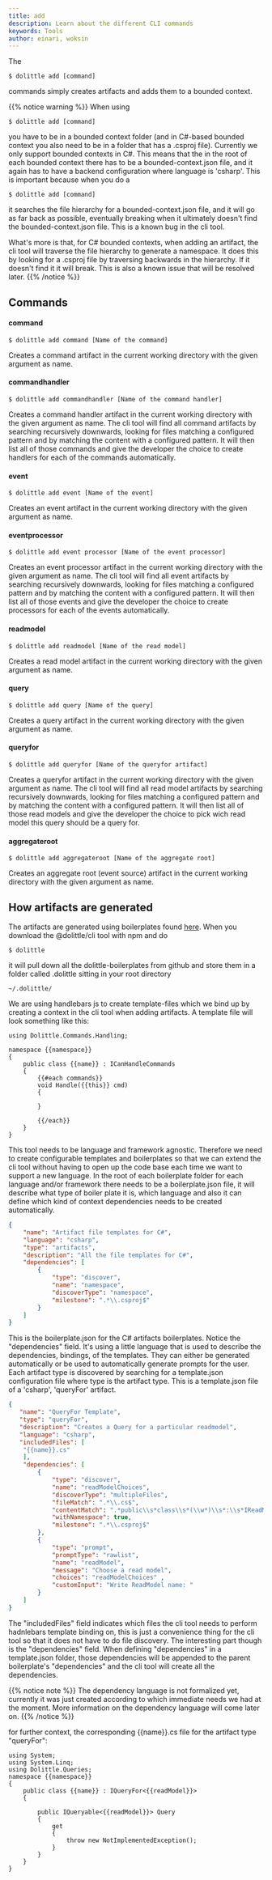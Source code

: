 ```yaml
---
title: add
description: Learn about the different CLI commands
keywords: Tools
author: einari, woksin
---
```


The
```shell
$ dolittle add [command]
```
commands simply creates artifacts and adds them to a bounded context. 

{{% notice warning %}}
When using
```shell
$ dolittle add [command]
```
you have to be in a bounded context folder (and in C#-based bounded context you also need to be in a folder that has a .csproj file).
Currently we only support bounded contexts in C#. This means that the in the root of each bounded context there has to be a bounded-context.json file, and it again has to have a backend configuration where language is 'csharp'. 
This is important because when you do a 
```shell
$ dolittle add [command]
```
it searches the file hierarchy for a bounded-context.json file, and it will go as far back as possible, eventually breaking when it ultimately doesn't find the bounded-context.json file. This is a known bug in the cli tool.

What's more is that, for C# bounded contexts, when adding an artifact, the cli tool will traverse the file hierarchy to generate a namespace. It does this by looking for a .csproj file by traversing backwards in the hierarchy. If it doesn't find it it will break. This is also a known issue that will be resolved later.
{{% /notice %}}

## Commands
#### command
```shell
$ dolittle add command [Name of the command]
```
Creates a command artifact in the current working directory with the given argument as name. 
#### commandhandler
```shell
$ dolittle add commandhandler [Name of the command handler]
```
Creates a command handler artifact in the current working directory with the given argument as name. The cli tool will find all command artifacts by searching recursively downwards, looking for files matching a configured pattern and by matching the content with a configured pattern. It will then list all of those commands and give the developer the choice to create handlers for each of the commands automatically. 
#### event
```shell
$ dolittle add event [Name of the event]
```
Creates an event artifact in the current working directory with the given argument as name. 
#### eventprocessor
```shell
$ dolittle add event processor [Name of the event processor]
```
Creates an event processor artifact in the current working directory with the given argument as name. The cli tool will find all event artifacts by searching recursively downwards, looking for files matching a configured pattern and by matching the content with a configured pattern. It will then list all of those events and give the developer the choice to create processors for each of the events automatically. 
#### readmodel
```shell
$ dolittle add readmodel [Name of the read model]
```
Creates a read model artifact in the current working directory with the given argument as name. 
#### query
```shell
$ dolittle add query [Name of the query]
```
Creates a query artifact in the current working directory with the given argument as name. 
#### queryfor
```shell
$ dolittle add queryfor [Name of the queryfor artifact]
```
Creates a queryfor artifact in the current working directory with the given argument as name. The cli tool will find all read model artifacts by searching recursively downwards, looking for files matching a configured pattern and by matching the content with a configured pattern. It will then list all of those read models and give the developer the choice to pick wich read model this query should be a query for. 
#### aggregateroot
```shell
$ dolittle add aggregateroot [Name of the aggregate root]
```
Creates an aggregate root (event source) artifact in the current working directory with the given argument as name. 


## How artifacts are generated
The artifacts are generated using boilerplates found [here](https://github.com/dolittle-boilerplates/ArtifactTemplates). When you download the @dolittle/cli tool with npm and do
```shell
$ dolittle
```
it will pull down all the dolittle-boilerplates from github and store them in a folder called .dolittle sitting in your root directory
```shell
~/.dolittle/
```
We are using handlebars js to create template-files which we bind up by creating a context in the cli tool when adding artifacts. A template file will look something like this:
```raw
using Dolittle.Commands.Handling;

namespace {{namespace}}
{
    public class {{name}} : ICanHandleCommands
    {
        {{#each commands}}
        void Handle({{this}} cmd)
        {

        }
        
        {{/each}}
    }
}
```

This tool needs to be language and framework agnostic. Therefore we need to create configurable templates and boilerplates so that we can extend the cli tool without having to open up the code base each time we want to support a new language.
In the root of each boilerplate folder for each language and/or framework there needs to be a boilerplate.json file, it will describe what type of boiler plate it is, which language and also it can define which kind of context dependencies needs to be created automatically.

```json
{
    "name": "Artifact file templates for C#",
    "language": "csharp",
    "type": "artifacts",
    "description": "All the file templates for C#",
    "dependencies": [
        {
            "type": "discover",
            "name": "namespace",
            "discoverType": "namespace",
            "milestone": ".*\\.csproj$" 
        }
    ]
}
```
This is the boilerplate.json for the C# artifacts boilerplates. Notice the "dependencies" field. It's using a little language that is used to describe the dependencies, bindings, of the templates. They can either be generated automatically or be used to automatically generate prompts for the user. Each artifact type is discovered by searching for a template.json configuration file where type is the artifact type. This is a template.json file of a 'csharp', 'queryFor' artifact.

```json
{
   "name": "QueryFor Template",
   "type": "queryFor",
   "description": "Creates a Query for a particular readmodel",
   "language": "csharp",
   "includedFiles": [
    "{{name}}.cs"
    ],
    "dependencies": [
        {
            "type": "discover",
            "name": "readModelChoices",
            "discoverType": "multipleFiles",
            "fileMatch": ".*\\.cs$",
            "contentMatch": ".*public\\s*class\\s*(\\w*)\\s*:\\s*IReadModel",
            "withNamespace": true,
            "milestone": ".*\\.csproj$"
        },
        {
            "type": "prompt",
            "promptType": "rawlist",
            "name": "readModel",
            "message": "Choose a read model",
            "choices": "readModelChoices" ,
            "customInput": "Write ReadModel name: "
        }
    ]
}
```
The "includedFiles" field indicates which files the cli tool needs to perform hadnlebars template binding on, this is just a convenience thing for the cli tool so that it does not have to do file discovery.
The interesting part though is the "dependencies" field. When defining "dependencies" in a template.json folder, those dependencies will be appended to the parent boilerplate's "dependencies" and the cli tool will create all the dependencies.

{{% notice note %}}
The dependency language is not formalized yet, currently it was just created according to which immediate needs we had at the moment. More information on the dependency language will come later on.
{{% /notice %}}

for further context, the corresponding {{name}}.cs file for the artifact type "queryFor":
```raw
using System;
using System.Linq;
using Dolittle.Queries;
namespace {{namespace}}
{
    public class {{name}} : IQueryFor<{{readModel}}>
    {

        public IQueryable<{{readModel}}> Query
        {
            get
            {
                throw new NotImplementedException();
            }
        }
    }
}
```
